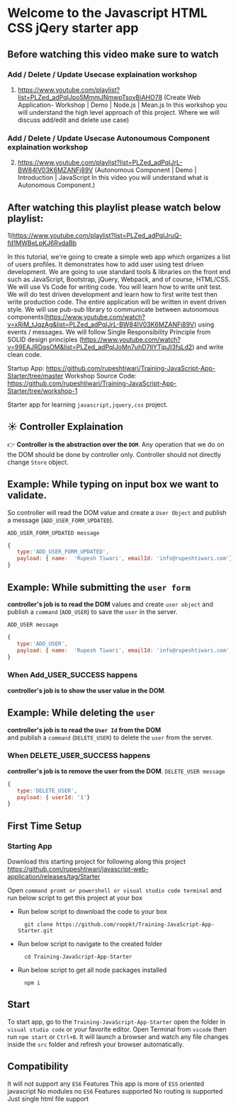 # Welcome to the Javascript HTML CSS jQery starter app

## Before watching this video make sure to watch 

### Add / Delete / Update Usecase explaination workshop
1) https://www.youtube.com/playlist?list=PLZed_adPqIJpo5MmmJNmwpTsovBiAHO78 
(Create Web Application- Workshop | Demo | Node.js | Mean.js  In this workshop you will understand the high level  approach of this project. Where we will discuss add/edit and delete use case)
### Add / Delete / Update Usecase Autonoumous Component explaination workshop
2) https://www.youtube.com/playlist?list=PLZed_adPqIJrL-BW84lV03K6MZANFj89V
(Autonomous Component | Demo | Introduction | JavaScript In this video you will understand what is Autonomous Component.)

## After watching this playlist please watch below playlist: 

1)https://www.youtube.com/playlist?list=PLZed_adPqIJruQ-fd1MWBeLpKJ6RvdaBb

In this tutorial, we're going to create a simple web app which organizes a list of users profiles. It demonstrates how to add user using test driven development. We are going to use standard tools & libraries on the front end such as JavaScript, Bootstrap, jQuery, Webpack, and of course, HTML/CSS. We will use Vs Code for writing code. You will learn how to write unit test. We will do test driven development and learn how to first write test then write production code. The entire application will be written in event driven style. We will use pub-sub library to communicate between autonomous components(https://www.youtube.com/watch?v=xRiM_tJqzAg&list=PLZed_adPqIJrL-BW84lV03K6MZANFj89V) using events / messages. We will follow Single Responsibility Principle from SOLID design principles (https://www.youtube.com/watch?v=99EAJRDqsOM&list=PLZed_adPqIJoMn7uhD7IlYTjpJI3fsLd2) and write clean  code.

Startup App: https://github.com/rupeshtiwari/Training-JavaScript-App-Starter/tree/master
Workshop Source Code:  https://github.com/rupeshtiwari/Training-JavaScript-App-Starter/tree/workshop-1


Starter app for learning `javascript,jquery,css` project.

## ☀️ Controller Explaination

👉 **Controller is the abstraction over the `DOM`**. 
Any operation that we do on the DOM should be done by controller only. 
Controller should not directly change `Store` object. 

## Example: While typing on input box we want to validate.
So controller will read the DOM value and create a `User Object` and publish a message (`ADD_USER_FORM_UPDATED`). 

`ADD_USER_FORM_UPDATED message`
```js
{ 
   type:'ADD_USER_FORM_UPDATED',
   payload: { name:  'Rupesh Tiwari', emailId: 'info@rupeshtiwari.com'}
}
```

## Example: While submitting the `user form`
**controller's job is to read the DOM** values and create `user object`
and publish a `command` (`ADD_USER`) to save the `user` in the server.

`ADD_USER message`
```js
{ 
   type:'ADD_USER',
   payload: { name:  'Rupesh Tiwari', emailId: 'info@rupeshtiwari.com', userId:'1'}
}
```
### When Add_USER_SUCCESS happens
**controller's job is to show the user value in the DOM**. 

## Example: While deleting the `user`
**controller's job is to read the `User Id` from the DOM**  
and publish a `command` (`DELETE_USER`) to delete the `user` from the server. 

### When DELETE_USER_SUCCESS happens
**controller's job is to remove the user from the DOM**. 
`DELETE_USER message`
```js
{ 
   type:'DELETE_USER',
   payload: { userId: '1'}
}
```

## First Time Setup

### Starting App
Download this starting project for following along this project 
https://github.com/rupeshtiwari/javascript-web-application/releases/tag/Starter


Open `command promt or powershell or visual studio code terminal` and run below script to get this project at your box

- Run below script to download the code to your box

        git clone https://github.com/roopkt/Training-JavaScript-App-Starter.git

- Run below script to navigate to the created folder

        cd Training-JavaScript-App-Starter

- Run below script to get all node packages installed

        npm i

## Start

To start app, go to the `Training-JavaScript-App-Starter` open the folder in `visual studio code` or your favorite editor. 
Open Terminal from `vscode` then run `npm start` or `Ctrl+B`.
It will launch a browser and watch any file changes inside the `src` folder and refresh your browser automatically.

## Compatibility

It will not support any `ES6` Features
This app is more of `ES5` oriented javascript
No modules no `ES6` Features supported
No routing is supported
Just single html file support
